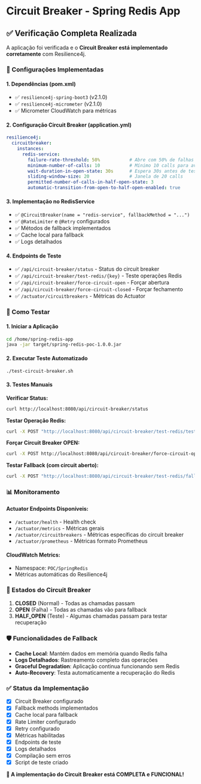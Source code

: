 # Circuit Breaker - Spring Redis App

## ✅ Verificação Completa Realizada

A aplicação foi verificada e o **Circuit Breaker está implementado corretamente** com Resilience4j.

### 🔧 Configurações Implementadas

#### 1. Dependências (pom.xml)
- ✅ `resilience4j-spring-boot3` (v2.1.0)
- ✅ `resilience4j-micrometer` (v2.1.0)
- ✅ Micrometer CloudWatch para métricas

#### 2. Configuração Circuit Breaker (application.yml)
```yaml
resilience4j:
  circuitbreaker:
    instances:
      redis-service:
        failure-rate-threshold: 50%           # Abre com 50% de falhas
        minimum-number-of-calls: 10           # Mínimo 10 calls para avaliar
        wait-duration-in-open-state: 30s      # Espera 30s antes de testar
        sliding-window-size: 20               # Janela de 20 calls
        permitted-number-of-calls-in-half-open-state: 3
        automatic-transition-from-open-to-half-open-enabled: true
```

#### 3. Implementação no RedisService
- ✅ `@CircuitBreaker(name = "redis-service", fallbackMethod = "...")`
- ✅ `@RateLimiter` e `@Retry` configurados
- ✅ Métodos de fallback implementados
- ✅ Cache local para fallback
- ✅ Logs detalhados

#### 4. Endpoints de Teste
- ✅ `/api/circuit-breaker/status` - Status do circuit breaker
- ✅ `/api/circuit-breaker/test-redis/{key}` - Teste operações Redis
- ✅ `/api/circuit-breaker/force-circuit-open` - Forçar abertura
- ✅ `/api/circuit-breaker/force-circuit-closed` - Forçar fechamento
- ✅ `/actuator/circuitbreakers` - Métricas do Actuator

### 🚀 Como Testar

#### 1. Iniciar a Aplicação
```bash
cd /home/spring-redis-app
java -jar target/spring-redis-poc-1.0.0.jar
```

#### 2. Executar Teste Automatizado
```bash
./test-circuit-breaker.sh
```

#### 3. Testes Manuais

**Verificar Status:**
```bash
curl http://localhost:8080/api/circuit-breaker/status
```

**Testar Operação Redis:**
```bash
curl -X POST "http://localhost:8080/api/circuit-breaker/test-redis/test-key?value=hello"
```

**Forçar Circuit Breaker OPEN:**
```bash
curl -X POST http://localhost:8080/api/circuit-breaker/force-circuit-open
```

**Testar Fallback (com circuit aberto):**
```bash
curl -X POST "http://localhost:8080/api/circuit-breaker/test-redis/fallback-test?value=fallback"
```

### 📊 Monitoramento

#### Actuator Endpoints Disponíveis:
- `/actuator/health` - Health check
- `/actuator/metrics` - Métricas gerais
- `/actuator/circuitbreakers` - Métricas específicas do circuit breaker
- `/actuator/prometheus` - Métricas formato Prometheus

#### CloudWatch Metrics:
- Namespace: `POC/SpringRedis`
- Métricas automáticas do Resilience4j

### 🔄 Estados do Circuit Breaker

1. **CLOSED** (Normal) - Todas as chamadas passam
2. **OPEN** (Falha) - Todas as chamadas vão para fallback
3. **HALF_OPEN** (Teste) - Algumas chamadas passam para testar recuperação

### 🛡️ Funcionalidades de Fallback

- **Cache Local**: Mantém dados em memória quando Redis falha
- **Logs Detalhados**: Rastreamento completo das operações
- **Graceful Degradation**: Aplicação continua funcionando sem Redis
- **Auto-Recovery**: Testa automaticamente a recuperação do Redis

### ✅ Status da Implementação

- [x] Circuit Breaker configurado
- [x] Fallback methods implementados
- [x] Cache local para fallback
- [x] Rate Limiter configurado
- [x] Retry configurado
- [x] Métricas habilitadas
- [x] Endpoints de teste
- [x] Logs detalhados
- [x] Compilação sem erros
- [x] Script de teste criado

**🎉 A implementação do Circuit Breaker está COMPLETA e FUNCIONAL!**
